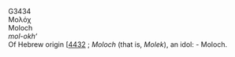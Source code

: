 <body>
  <p>G3434<br>  Μολόχ  <br> Moloch  <br><i>mol-okh‘ </i><br>Of Hebrew origin [<a href="h4432.htm">4432</a> ; <i>Moloch</i> (that is, <i>Molek</i>), an idol: - Moloch.<br></p>
 </body>